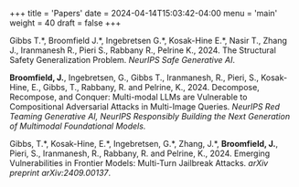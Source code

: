 +++
title = 'Papers'
date = 2024-04-14T15:03:42-04:00
menu = 'main'
weight = 40
draft = false
+++

Gibbs T.\*, Broomfield J.\*, Ingebretsen G.\*, Kosak-Hine E.\*, Nasir T., Zhang J., Iranmanesh R., Pieri S., Rabbany R., Pelrine K., 2024. The Structural Safety Generalization Problem. _NeurIPS Safe Generative AI_. 

**Broomfield, J.**, Ingebretsen, G., Gibbs T., Iranmanesh, R., Pieri, S., Kosak-Hine, E., Gibbs, T., Rabbany, R. and Pelrine, K., 2024. Decompose, Recompose, and Conquer: Multi-modal LLMs are Vulnerable to Compositional Adversarial Attacks in Multi-Image Queries. _NeurIPS Red Teaming Generative AI, NeurIPS Responsibly Building the Next Generation of Multimodal Foundational Models._ 

Gibbs, T.\*, Kosak-Hine, E.\*, Ingebretsen, G.\*, Zhang, J.\*, **Broomfield, J.**, Pieri, S., Iranmanesh, R., Rabbany, R. and Pelrine, K., 2024. Emerging Vulnerabilities in Frontier Models: Multi-Turn Jailbreak Attacks. _arXiv preprint arXiv:2409.00137_.
